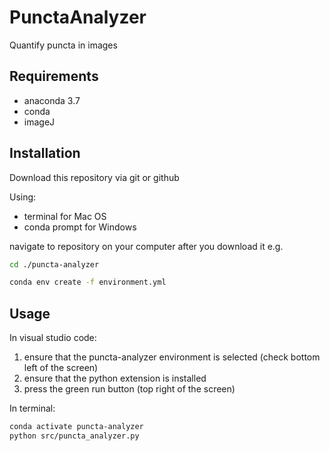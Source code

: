 # PunctaAnalyzer
Quantify puncta in images

## Requirements
- anaconda 3.7
- conda
- imageJ

## Installation
Download this repository via git or github

Using:
- terminal for Mac OS
- conda prompt for Windows

navigate to repository on your computer after you download it e.g.

```sh
cd ./puncta-analyzer

```

```sh
conda env create -f environment.yml
```

## Usage

In visual studio code:
1. ensure that the puncta-analyzer environment is selected (check bottom left of the screen)
2. ensure that the python extension is installed
2. press the green run button (top right of the screen)

In terminal:
```sh
conda activate puncta-analyzer
python src/puncta_analyzer.py
```